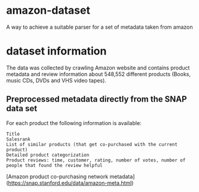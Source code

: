 # amazon-dataset
A way to achieve a suitable parser for a set of metadata taken from amazon

# dataset information
The data was collected by crawling Amazon website and contains product metadata and review information about 548,552 different products (Books, music CDs, DVDs and VHS video tapes).

## Preprocessed metadata directly from the SNAP data set
For each product the following information is available:

    Title
    Salesrank
    List of similar products (that get co-purchased with the current product)
    Detailed product categorization
    Product reviews: time, customer, rating, number of votes, number of people that found the review helpful

[Amazon product co-purchasing network metadata] (https://snap.stanford.edu/data/amazon-meta.html)    
